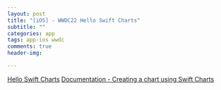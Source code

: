 ```yaml
---  
layout: post  
title: "[iOS] - WWDC22 Hello Swift Charts"  
subtitle: ""  
categories: app
tags: app-ios wwdc
comments: true  
header-img: 

---  
```


[Hello Swift Charts](https://developer.apple.com/videos/play/wwdc2022/10136/)
[Documentation - Creating a chart using Swift Charts](https://developer.apple.com/documentation/charts/creating-a-chart-using-swift-charts)


